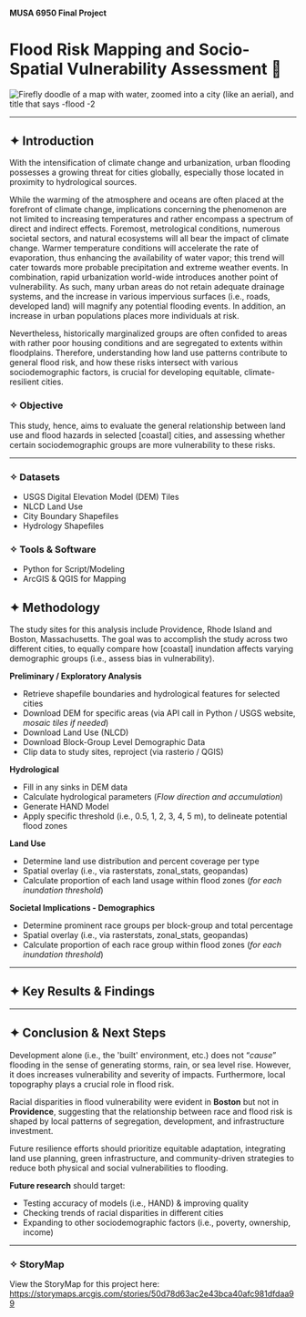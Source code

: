 #### MUSA 6950 Final Project

# **Flood Risk Mapping and Socio-Spatial Vulnerability Assessment** 🌊


![Firefly doodle of a map with water, zoomed into a city (like an aerial), and title that says -flood -2](https://github.com/user-attachments/assets/b6b32d64-5695-4d0f-b0f1-33b55b09b5c0)



***

## ✦ Introduction
With the intensification of climate change and urbanization, urban flooding possesses a growing threat for cities globally, especially those located in proximity to hydrological sources. 

While the warming of the atmosphere and oceans are often placed at the forefront of climate change, implications concerning the phenomenon are not limited to increasing temperatures and rather encompass a spectrum of direct and indirect effects. Foremost, metrological conditions, numerous societal sectors, and natural ecosystems will all bear the impact of climate change. Warmer temperature conditions will accelerate the rate of evaporation, thus enhancing the availability of water vapor; this trend will cater towards more probable precipitation and extreme weather events. In combination, rapid urbanization world-wide introduces another point of vulnerability. As such, many urban areas do not retain adequate drainage systems, and the increase in various impervious surfaces (i.e., roads, developed land) will magnify any potential flooding events. In addition, an increase in urban populations places more individuals at risk. 

Nevertheless, historically marginalized groups are often confided to areas with rather poor housing conditions and are segregated to extents within floodplains. Therefore, understanding how land use patterns contribute to general flood risk, and how these risks intersect with various sociodemographic factors, is crucial for developing equitable, climate-resilient cities. 

### ✧ Objective
This study, hence, aims to evaluate the general relationship between land use and flood hazards in selected [coastal] cities, and assessing whether certain sociodemographic groups are more vulnerability to these risks. 

***

### ✧ Datasets
- USGS Digital Elevation Model (DEM) Tiles
- NLCD Land Use
- City Boundary Shapefiles
- Hydrology Shapefiles

### ✧ Tools & Software
- Python for Script/Modeling
- ArcGIS & QGIS for Mapping

## ✦ Methodology

The study sites for this analysis include Providence, Rhode Island and Boston, Massachusetts. The goal was to accomplish the study across two different cities, to equally compare how [coastal] inundation affects varying demographic groups (i.e., assess bias in vulnerability). 

**Preliminary / Exploratory Analysis**
-	Retrieve shapefile boundaries and hydrological features for selected cities  
-	Download DEM for specific areas (via API call in Python / USGS website, *mosaic tiles if needed*)
-	Download Land Use (NLCD)
-	Download Block-Group Level Demographic Data
-	Clip data to study sites, reproject (via rasterio / QGIS)

**Hydrological**
-	Fill in any sinks in DEM data
-	Calculate hydrological parameters (*Flow direction and accumulation*) 
-	Generate HAND Model
- Apply specific threshold (i.e., 0.5, 1, 2, 3, 4, 5 m), to delineate potential flood zones 

**Land Use**
- Determine land use distribution and percent coverage per type
- Spatial overlay (i.e., via rasterstats, zonal_stats, geopandas) 
- Calculate proportion of each land usage within flood zones (*for each inundation threshold*)

**Societal Implications - Demographics**
-	Determine prominent race groups per block-group and total percentage
- Spatial overlay (i.e., via rasterstats, zonal_stats, geopandas) 
-	Calculate proportion of each race group within flood zones (*for each inundation threshold*)

***

## ✦ Key Results & Findings

***

## ✦ Conclusion & Next Steps

Development alone (i.e., the 'built' environment, etc.) does not “*cause*” flooding in the sense of generating storms, rain, or sea level rise. However, it does increases vulnerability and severity of impacts. Furthermore, local topography plays a crucial role in flood risk.

Racial disparities in flood vulnerability were evident in **Boston** but not in **Providence**, suggesting that the relationship between race and flood risk is shaped by local patterns of segregation, development, and infrastructure investment.

Future resilience efforts should prioritize equitable adaptation, integrating land use planning, green infrastructure, and community-driven strategies to reduce both physical and social vulnerabilities to flooding.

**Future research** should target: 
- Testing accuracy of models (i.e., HAND) & improving quality
- Checking trends of racial disparities in different cities
- Expanding to other sociodemographic factors (i.e., poverty, ownership, income)

***

### ✧ StoryMap

View the StoryMap for this project here: https://storymaps.arcgis.com/stories/50d78d63ac2e43bca40afc981dfdaa99

